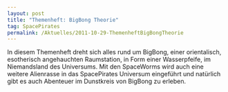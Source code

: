 ```yaml
---
layout: post
title: "Themenheft: BigBong Theorie"
tag: SpacePirates
permalink: /Aktuelles/2011-10-29-ThemenheftBigBongTheorie
---
```


In diesem Themenheft dreht sich alles rund um BigBong, einer orientalisch, esotherisch angehauchten Raumstation, in Form einer Wasserpfeife, im Niemandsland des Universums. Mit den SpaceWorms wird auch eine weitere Alienrasse in das SpacePirates Universum eingeführt und natürlich gibt es auch Abenteuer im Dunstkreis von BigBong zu erleben.


